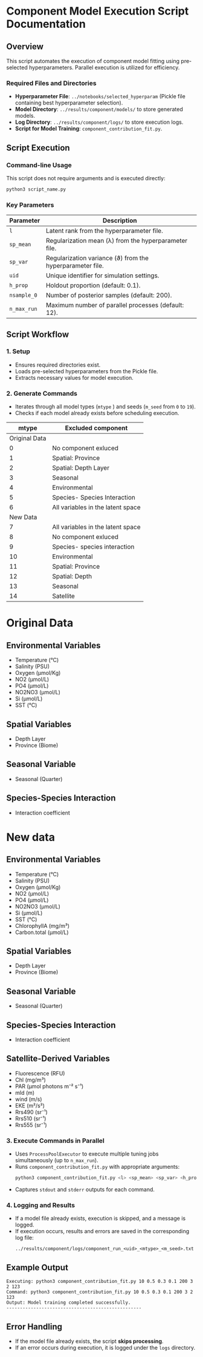 # Component Model Execution Script Documentation

## Overview
This script automates the execution of component model fitting using pre-selected hyperparameters. Parallel execution is utilized for efficiency.

### Required Files and Directories
- **Hyperparameter File**: `../notebooks/selected_hyperparam` (Pickle file containing best hyperparameter selection).
- **Model Directory**: `../results/component/models/` to store generated models.
- **Log Directory**: `../results/component/logs/` to store execution logs.
- **Script for Model Training**: `component_contribution_fit.py`.

## Script Execution
### Command-line Usage
This script does not require arguments and is executed directly:
```bash
python3 script_name.py
```

### Key Parameters
| Parameter        | Description |
|-----------------|-------------|
| `l`             | Latent rank from the hyperparameter file. |
| `sp_mean`       | Regularization mean (λ) from the hyperparameter file. |
| `sp_var`        | Regularization variance (ϑ) from the hyperparameter file. |
| `uid`           | Unique identifier for simulation settings. |
| `h_prop`        | Holdout proportion (default: 0.1). |
| `nsample_0`     | Number of posterior samples (default: 200). |
| `n_max_run`     | Maximum number of parallel processes (default: 12). |

## Script Workflow
### 1. Setup
- Ensures required directories exist.
- Loads pre-selected hyperparameters from the Pickle file.
- Extracts necessary values for model execution.

### 2. Generate Commands
- Iterates through all model types (`mtype` ) and seeds (`m_seed` from `0` to `19`).
- Checks if each model already exists before scheduling execution.

| mtype  | Excluded component |
|-------|-------------|
|Original Data        |
| 0    | No component exluced  |
| 1    | Spatial: Province |
| 2    | Spatial: Depth Layer |
| 3    | Seasonal |
| 4    | Environmental |
| 5    | Species- Species Interaction |
| 6    | All variables in the latent space |
|New Data        |
| 7    |All variables in the latent space |
| 8    | No component exluced |
| 9    | Species- species interaction |
| 10   | Environmental|
| 11   | Spatial: Province |
| 12   | Spatial: Depth |
| 13   | Seasonal |
| 14   | Satellite |

# Original Data 

## Environmental Variables
- Temperature (°C)
- Salinity (PSU)
- Oxygen (µmol/Kg)
- NO2 (µmol/L)
- PO4 (µmol/L)
- NO2NO3 (µmol/L)
- Si (µmol/L)
- SST (°C)

## Spatial Variables
- Depth Layer
- Province (Biome)

## Seasonal Variable
- Seasonal (Quarter)

## Species-Species Interaction
- Interaction coefficient

# New data 
## Environmental Variables
- Temperature (°C)
- Salinity (PSU)
- Oxygen (µmol/Kg)
- NO2 (µmol/L)
- PO4 (µmol/L)
- NO2NO3 (µmol/L)
- Si (µmol/L)
- SST (°C)
- ChlorophyllA (mg/m³)
- Carbon.total (µmol/L)

## Spatial Variables
- Depth Layer
- Province (Biome)

## Seasonal Variable
- Seasonal (Quarter)

## Species-Species Interaction
- Interaction coefficient

## Satellite-Derived Variables
- Fluorescence (RFU)
- Chl (mg/m³)
- PAR (µmol photons m⁻² s⁻¹)
- mld (m)
- wind (m/s)
- EKE (m²/s²)
- Rrs490 (sr⁻¹)
- Rrs510 (sr⁻¹)
- Rrs555 (sr⁻¹)


### 3. Execute Commands in Parallel
- Uses `ProcessPoolExecutor` to execute multiple tuning jobs simultaneously (up to `n_max_run`).
- Runs `component_contribution_fit.py` with appropriate arguments:
  ```bash
  python3 component_contribution_fit.py <l> <sp_mean> <sp_var> <h_prop> <nsample_0> <m_seed> <mtype> <uid>
  ```
- Captures `stdout` and `stderr` outputs for each command.

### 4. Logging and Results
- If a model file already exists, execution is skipped, and a message is logged.
- If execution occurs, results and errors are saved in the corresponding log file:
  ```
  ../results/component/logs/component_run_<uid>_<mtype>_<m_seed>.txt
  ```

## Example Output
```
Executing: python3 component_contribution_fit.py 10 0.5 0.3 0.1 200 3 2 123
Command: python3 component_contribution_fit.py 10 0.5 0.3 0.1 200 3 2 123
Output: Model training completed successfully.
--------------------------------------------------
```

## Error Handling
- If the model file already exists, the script **skips processing**.
- If an error occurs during execution, it is logged under the `logs` directory.
